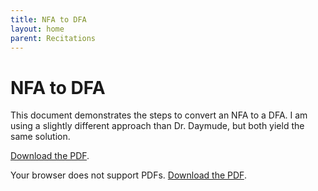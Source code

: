 ```yaml
---
title: NFA to DFA
layout: home
parent: Recitations
---
```


# NFA to DFA

This document demonstrates the steps to convert an NFA to a DFA. I am using a slightly different approach than Dr. Daymude, but both yield the same solution.

<a href="{{ site.baseurl }}/assets/nfa-dfa.pdf">Download the PDF</a>.

<object data=".{{ site.baseurl }}/assets/nfa-dfa.pdf" type="application/pdf" width="100%" height="1024px">
    <p>Your browser does not support PDFs. <a href="{{ site.baseurl }}/assets/nfa-dfa.pdf">Download the PDF</a>.</p>
</object>